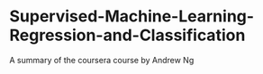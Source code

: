 # Supervised-Machine-Learning-Regression-and-Classification
A summary of the coursera course by Andrew Ng
